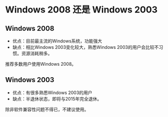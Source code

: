 <!-- --- tag: 导购 客户中心 -->
# Windows 2008 还是 Windows 2003

## Windows 2008

*  优点：目前最主流的Windows系统，功能强大
*  缺点：相比Windows 2003变化较大，熟悉Windows 2003的用户会比较不习惯。资源消耗稍多。

推荐多数用户使用Windows 2008。

## Windows 2003

*  优点：有很多熟悉Windows 2003的用户
*  缺点：半退休状态，即将与2015年完全退休。

除非软件兼容性问题不得已，不建议使用。

